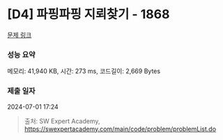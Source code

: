 # [D4] 파핑파핑 지뢰찾기 - 1868 

[문제 링크](https://swexpertacademy.com/main/code/problem/problemDetail.do?contestProbId=AV5LwsHaD1MDFAXc) 

### 성능 요약

메모리: 41,940 KB, 시간: 273 ms, 코드길이: 2,669 Bytes

### 제출 일자

2024-07-01 17:24



> 출처: SW Expert Academy, https://swexpertacademy.com/main/code/problem/problemList.do